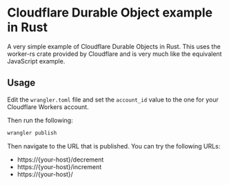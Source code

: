 # Cloudflare Durable Object example in Rust

A very simple example of Cloudflare Durable Objects in Rust.  This uses the
worker-rs crate provided by Cloudflare and is very much like the equivalent
JavaScript example.

## Usage

Edit the `wrangler.toml` file and set the `account_id` value to the one for your
Cloudflare Workers account.

Then run the following:

```sh
wrangler publish
```

Then navigate to the URL that is published.  You can try the following
URLs:

- https://{your-host}/decrement
- https://{your-host}/increment
- https://{your-host}/
